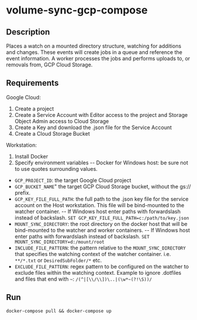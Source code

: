# volume-sync-gcp-compose

## Description
Places a watch on a mounted directory structure, watching for additions and changes. These events will create jobs in a queue and reference the event information. A worker processes the jobs and performs uploads to, or removals from, GCP Cloud Storage.

## Requirements
Google Cloud:
1. Create a project
2. Create a Service Account with Editor access to the project and Storage Object Admin access to Cloud Storage
3. Create a Key and download the .json file for the Service Account
4. Create a Cloud Storage Bucket

Workstation:
1. Install Docker
2. Specify environment variables
-- Docker for Windows host: be sure not to use quotes surrounding values.

- `GCP_PROJECT_ID`: the target Google Cloud project
- `GCP_BUCKET_NAME`" the target GCP Cloud Storage bucket, without the gs:// prefix.
- `GCP_KEY_FILE_FULL_PATH`: the full path to the .json key file for the service account on the Host workstation. This file will be bind-mounted to the watcher container.
-- If Windows host enter paths with forwardslash instead of backslash. `SET GCP_KEY_FILE_FULL_PATH=c:/path/to/key.json`
- `MOUNT_SYNC_DIRECTORY`: the root directory on the docker host that will be bind-mounted to the watcher and worker containers.
-- If Windows host enter paths with forwardslash instead of backslash. `SET MOUNT_SYNC_DIRECTORY=d:/mount/root`
- `INCLUDE_FILE_PATTERN`: the pattern relative to the `MOUNT_SYNC_DIRECTORY` that specifies the watching context of the watcher container. i.e. `**/*.txt` or `DesiredSubFolder/*` etc.
- `EXCLUDE_FILE_PATTERN`: regex pattern to be configured on the watcher to exclude files within the watching context. Example to ignore .dotfiles and files that end with `~`: `/(^|[\\/\\])\..|(\w*~(?!\S))/`

## Run
`docker-compose pull && docker-compose up`
